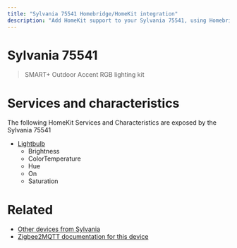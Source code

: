 ```yaml
---
title: "Sylvania 75541 Homebridge/HomeKit integration"
description: "Add HomeKit support to your Sylvania 75541, using Homebridge, Zigbee2MQTT and homebridge-z2m."
---
```

<!---
This file has been GENERATED using src/docgen/docgen.ts
DO NOT EDIT THIS FILE MANUALLY!
-->
# Sylvania 75541
> SMART+ Outdoor Accent RGB lighting kit


# Services and characteristics
The following HomeKit Services and Characteristics are exposed by
the Sylvania 75541

* [Lightbulb](../../light.md)
  * Brightness
  * ColorTemperature
  * Hue
  * On
  * Saturation


# Related
* [Other devices from Sylvania](../index.md#sylvania)
* [Zigbee2MQTT documentation for this device](https://www.zigbee2mqtt.io/devices/75541.html)